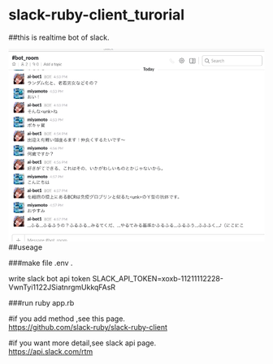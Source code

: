 # slack-ruby-client_turorial

##this is realtime bot of slack.<br>

![サンプル](https://github.com/miyamotok0105/slack-ruby-client_turorial/blob/master/1480755918763.jpg "サンプル")
<br>
##useage

###make file .env .

write slack bot api token
SLACK_API_TOKEN=xoxb-11211112228-VwnTyi1122JSiatnrgmUkkqFAsR

###run
ruby app.rb
<br>

#if you add method ,see this page.<br>
https://github.com/slack-ruby/slack-ruby-client<br>

#if you want more detail,see slack api page.<br>
https://api.slack.com/rtm<br>

